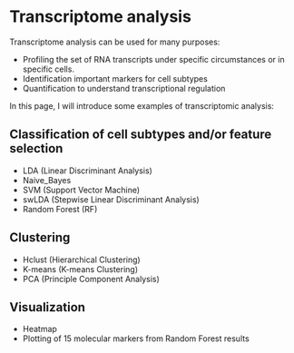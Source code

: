# Transcriptome analysis

Transcriptome analysis can be used for many purposes:
- Profiling the set of RNA transcripts under specific circumstances or in specific cells. 
- Identification important markers for cell subtypes
- Quantification to understand transcriptional regulation 

In this page, I will introduce some examples of transcriptomic analysis: 

## Classification of cell subtypes and/or feature selection
- LDA (Linear Discriminant Analysis)
- Naive_Bayes
- SVM (Support Vector Machine)
- swLDA (Stepwise Linear Discriminant Analysis)
- Random Forest (RF)

## Clustering
- Hclust (Hierarchical Clustering)
- K-means (K-means Clustering)
- PCA (Principle Component Analysis)

## Visualization
- Heatmap
- Plotting of 15 molecular markers from Random Forest results
